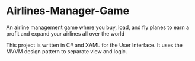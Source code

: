 # Airlines-Manager-Game

An airline management game where you buy, load, and fly planes to earn a profit and expand your airlines all over the world

This project is written in C# and XAML for the User Interface. It uses the MVVM design pattern to separate view and logic.
